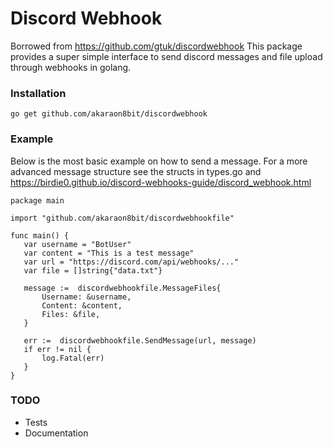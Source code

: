 # Discord Webhook
Borrowed from https://github.com/gtuk/discordwebhook
This package provides a super simple interface to send discord messages and file upload through webhooks in golang.

### Installation
```
go get github.com/akaraon8bit/discordwebhook
```

### Example
Below is the most basic example on how to send a message.
For a more advanced message structure see the structs in types.go and https://birdie0.github.io/discord-webhooks-guide/discord_webhook.html

```
package main

import "github.com/akaraon8bit/discordwebhookfile"

func main() {
   var username = "BotUser"
   var content = "This is a test message"
   var url = "https://discord.com/api/webhooks/..."
   var file = []string{"data.txt"}

   message :=  discordwebhookfile.MessageFiles{
       Username: &username,
       Content: &content,
       Files: &file,
   }

   err :=  discordwebhookfile.SendMessage(url, message)
   if err != nil {
       log.Fatal(err)
   }
}
```

### TODO
* Tests
* Documentation
